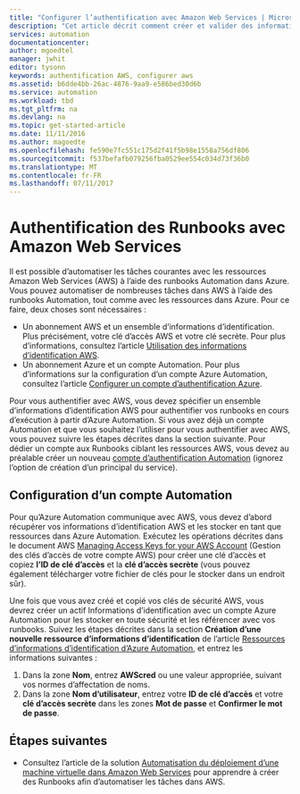 ```yaml
---
title: "Configurer l’authentification avec Amazon Web Services | Microsoft Docs"
description: "Cet article décrit comment créer et valider des informations d’identification AWS pour les runbooks dans Azure Automation gérant des ressources AWS."
services: automation
documentationcenter: 
author: mgoedtel
manager: jwhit
editor: tysonn
keywords: authentification AWS, configurer aws
ms.assetid: b6dde4bb-26ac-4876-9aa9-e586bed30d6b
ms.service: automation
ms.workload: tbd
ms.tgt_pltfrm: na
ms.devlang: na
ms.topic: get-started-article
ms.date: 11/11/2016
ms.author: magoedte
ms.openlocfilehash: fe590e7fc551c175d2f41f5b98e1558a756df806
ms.sourcegitcommit: f537befafb079256fba0529ee554c034d73f36b0
ms.translationtype: MT
ms.contentlocale: fr-FR
ms.lasthandoff: 07/11/2017
---
```

# <a name="authenticate-runbooks-with-amazon-web-services"></a>Authentification des Runbooks avec Amazon Web Services
Il est possible d’automatiser les tâches courantes avec les ressources Amazon Web Services (AWS) à l’aide des runbooks Automation dans Azure.  Vous pouvez automatiser de nombreuses tâches dans AWS à l’aide des runbooks Automation, tout comme avec les ressources dans Azure.  Pour ce faire, deux choses sont nécessaires :

* Un abonnement AWS et un ensemble d’informations d’identification.  Plus précisément, votre clé d’accès AWS et votre clé secrète.  Pour plus d’informations, consultez l’article [Utilisation des informations d’identification AWS](http://docs.aws.amazon.com/powershell/latest/userguide/specifying-your-aws-credentials.html).
* Un abonnement Azure et un compte Automation.  Pour plus d’informations sur la configuration d’un compte Azure Automation, consultez l’article [Configurer un compte d’authentification Azure](automation-sec-configure-azure-runas-account.md).  

Pour vous authentifier avec AWS, vous devez spécifier un ensemble d’informations d’identification AWS pour authentifier vos runbooks en cours d’exécution à partir d’Azure Automation. Si vous avez déjà un compte Automation et que vous souhaitez l’utiliser pour vous authentifier avec AWS, vous pouvez suivre les étapes décrites dans la section suivante.  Pour dédier un compte aux Runbooks ciblant les ressources AWS, vous devez au préalable créer un nouveau [compte d’authentification Automation](automation-sec-configure-azure-runas-account.md) (ignorez l’option de création d’un principal du service).

## <a name="configure-automation-account"></a>Configuration d’un compte Automation
Pour qu’Azure Automation communique avec AWS, vous devez d’abord récupérer vos informations d’identification AWS et les stocker en tant que ressources dans Azure Automation.  Exécutez les opérations décrites dans le document AWS [Managing Access Keys for your AWS Account](http://docs.aws.amazon.com/general/latest/gr/managing-aws-access-keys.html) (Gestion des clés d’accès de votre compte AWS) pour créer une clé d’accès et copiez **l’ID de clé d’accès** et la **clé d’accès secrète** (vous pouvez également télécharger votre fichier de clés pour le stocker dans un endroit sûr).

Une fois que vous avez créé et copié vos clés de sécurité AWS, vous devrez créer un actif Informations d’identification avec un compte Azure Automation pour les stocker en toute sécurité et les référencer avec vos runbooks.  Suivez les étapes décrites dans la section **Création d’une nouvelle ressource d’informations d’identification** de l’article [Ressources d’informations d’identification d’Azure Automation](automation-credentials.md), et entrez les informations suivantes :

1. Dans la zone **Nom**, entrez **AWScred** ou une valeur appropriée, suivant vos normes d’affectation de noms.  
2. Dans la zone **Nom d’utilisateur**, entrez votre **ID de clé d’accès** et votre **clé d’accès secrète** dans les zones **Mot de passe** et **Confirmer le mot de passe**.   

## <a name="next-steps"></a>Étapes suivantes
* Consultez l’article de la solution [Automatisation du déploiement d’une machine virtuelle dans Amazon Web Services](automation-scenario-aws-deployment.md) pour apprendre à créer des Runbooks afin d’automatiser les tâches dans AWS.

